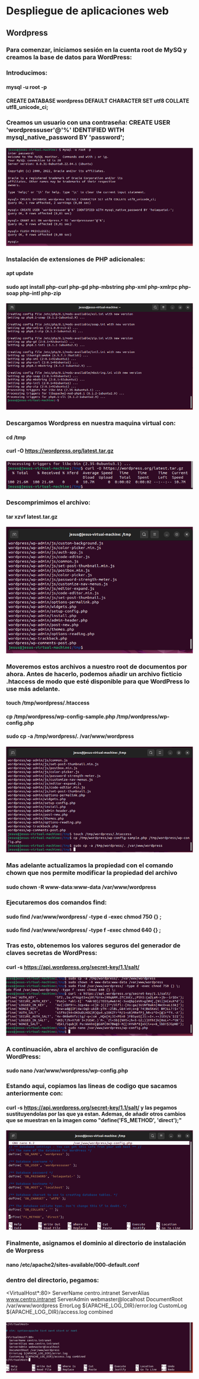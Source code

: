 # Despliegue de aplicaciones web
## Wordpress
### Para comenzar, iniciamos sesión en la cuenta root de MySQ y creamos la base de datos para WordPress:
### Introducimos:
#### mysql -u root -p
#### CREATE DATABASE wordpress DEFAULT CHARACTER SET utf8 COLLATE utf8_unicode_ci;
### Creamos un usuario con una contraseña: CREATE USER 'wordpressuser'@'%' IDENTIFIED WITH mysql_native_password BY 'password';
#### ![Image](https://github.com/Braeek/ProyectoDespliegue/blob/main/Proyecto/Proyecto/3%20-%20Instalar%20wordpress/Captura%20de%20pantalla%20(100).png)

### Instalación de extensiones de PHP adicionales:
#### apt update
#### sudo apt install php-curl php-gd php-mbstring php-xml php-xmlrpc php-soap php-intl php-zip
#### ![Image](https://github.com/Braeek/ProyectoDespliegue/blob/main/Proyecto/Proyecto/3%20-%20Instalar%20wordpress/Captura%20de%20pantalla%20(101).png)


### Descargamos Wordpress en nuestra maquina virtual con:
#### cd /tmp
#### curl -O https://wordpress.org/latest.tar.gz
#### ![Image](https://github.com/Braeek/ProyectoDespliegue/blob/main/Proyecto/Proyecto/3%20-%20Instalar%20wordpress/Captura%20de%20pantalla%20(102).png)

### Descomprimimos el archivo:
#### tar xzvf latest.tar.gz
#### ![Image](https://github.com/Braeek/ProyectoDespliegue/blob/main/Proyecto/Proyecto/3%20-%20Instalar%20wordpress/Captura%20de%20pantalla%20(103).png)

### Moveremos estos archivos a nuestro root de documentos por ahora. Antes de hacerlo, podemos añadir un archivo ficticio .htaccess de modo que esté disponible para que WordPress lo use más adelante.
#### touch /tmp/wordpress/.htaccess
#### cp /tmp/wordpress/wp-config-sample.php /tmp/wordpress/wp-config.php
#### sudo cp -a /tmp/wordpress/. /var/www/wordpress
#### ![Image](https://github.com/Braeek/ProyectoDespliegue/blob/main/Proyecto/Proyecto/3%20-%20Instalar%20wordpress/Captura%20de%20pantalla%20(104).png)


### Mas adelante actualizamos la propiedad con el comando chown que nos permite modificar la propiedad del archivo
#### sudo chown -R www-data:www-data /var/www/wordpress
### Ejecutaremos dos comandos find:
#### sudo find /var/www/wordpress/ -type d -exec chmod 750 {} \;
#### sudo find /var/www/wordpress/ -type f -exec chmod 640 {} \;
### Tras esto, obtenemos los valores seguros del generador de claves secretas de WordPress:
#### curl -s https://api.wordpress.org/secret-key/1.1/salt/
#### ![Image](https://github.com/Braeek/ProyectoDespliegue/blob/main/Proyecto/Proyecto/3%20-%20Instalar%20wordpress/Captura%20de%20pantalla%20(105).png)


### A continuación, abra el archivo de configuración de WordPress:
#### sudo nano /var/www/wordpress/wp-config.php
### Estando aqui, copiamos las lineas de codigo que sacamos anteriormente con:
#### curl -s https://api.wordpress.org/secret-key/1.1/salt/ y las pegamos sustituyendolas por las que ya estan. Ademas, de añadir otros cambios que se muestran en la imagen como "define('FS_METHOD', 'direct');"
#### ![Image](https://github.com/Braeek/ProyectoDespliegue/blob/main/Proyecto/Proyecto/3%20-%20Instalar%20wordpress/Captura%20de%20pantalla%20(106).png)

### Finalmente, asignamos el dominio al directorio de instalación de Worpress 
#### nano /etc/apache2/sites-available/000-default.conf
### dentro del directorio, pegamos:
<VirtualHost*:80>
  ServerName centro.intranet
  ServerAlias www.centro.intranet
  ServerAdmin webmaster@localhost
  DocumentRoot /var/www/wordpress
  ErrorLog ${APACHE_LOG_DIR}/error.log
  CustomLog ${APACHE_LOG_DIR}/access.log combined
</VirtualHost>
#### ![Image](https://github.com/Braeek/ProyectoDespliegue/blob/main/Proyecto/Proyecto/3%20-%20Instalar%20wordpress/Captura%20de%20pantalla%20(107).png)
